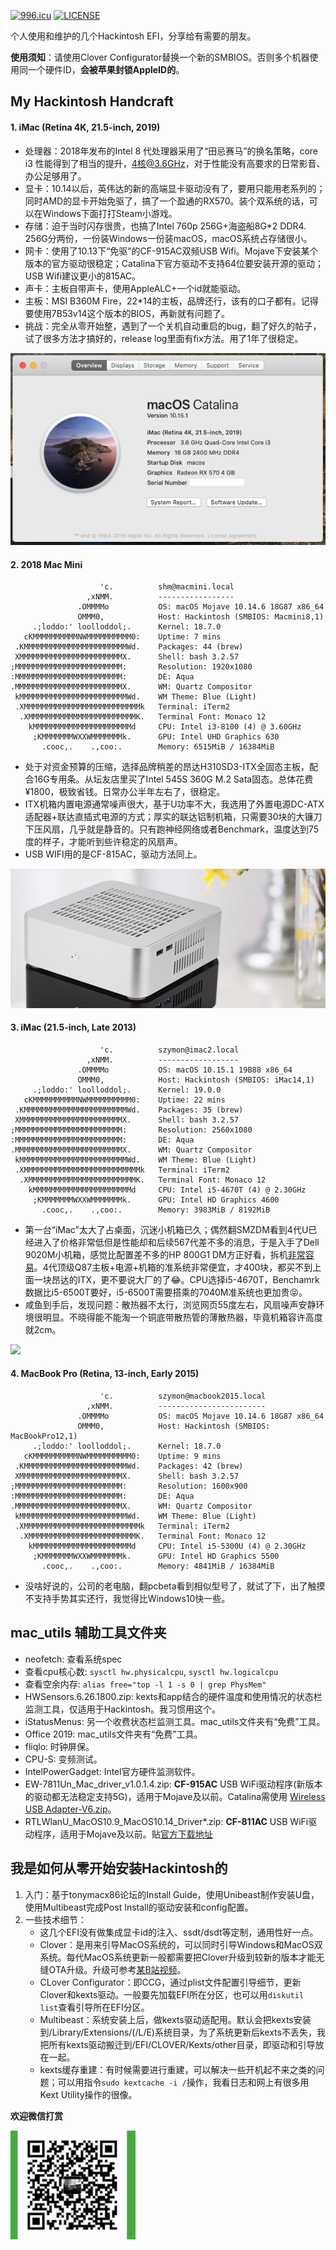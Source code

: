 
[![996.icu](https://img.shields.io/badge/link-996.icu-red.svg)](https://996.icu)
[![LICENSE](https://img.shields.io/badge/license-Anti%20996-blue.svg)](https://github.com/996icu/996.ICU/blob/master/LICENSE)

个人使用和维护的几个Hackintosh EFI，分享给有需要的朋友。

**使用须知**：请使用Clover Configurator替换一个新的SMBIOS。否则多个机器使用同一个硬件ID，**会被苹果封锁AppleID的**。

## My Hackintosh Handcraft

#### 1. iMac (Retina 4K, 21.5-inch, 2019)
- 处理器：2018年发布的Intel 8 代处理器采用了“田忌赛马”的换名策略，core i3 性能得到了相当的提升，4核@3.6GHz，对于性能没有高要求的日常影音、办公足够用了。
- 显卡：10.14以后，英伟达的新的高端显卡驱动没有了，要用只能用老系列的；同时AMD的显卡开始免驱了，搞了一个盈通的RX570。装个双系统的话，可以在Windows下面打打Steam小游戏。
- 存储：迫于当时闪存很贵，也搞了Intel 760p 256G+海盗船8G*2 DDR4. 256G分两份，一份装Windows一份装macOS，macOS系统占存储很小。
- 网卡：使用了10.13下“免驱”的CF-915AC双频USB Wifi。Mojave下安装某个版本的官方驱动很稳定；Catalina下官方驱动不支持64位要安装开源的驱动；USB Wifi建议更小的815AC。
- 声卡：主板自带声卡，使用AppleALC+一个id就能驱动。
- 主板：MSI B360M Fire，22*14的主板，品牌还行，该有的口子都有。记得要使用7B53v14这个版本的BIOS，再新就有问题了。
- 挑战：完全从零开始整，遇到了一个关机自动重启的bug，翻了好久的帖子，试了很多方法才搞好的，release log里面有fix方法。用了1年了很稳定。

![](./iMac-4k-2019-Catalina-10.15.1.png)


#### 2. 2018 Mac Mini

```
                    'c.          shm@macmini.local
                 ,xNMM.          -----------------
               .OMMMMo           OS: macOS Mojave 10.14.6 18G87 x86_64
               OMMM0,            Host: Hackintosh (SMBIOS: Macmini8,1)
     .;loddo:' loolloddol;.      Kernel: 18.7.0
   cKMMMMMMMMMMNWMMMMMMMMMM0:    Uptime: 7 mins
 .KMMMMMMMMMMMMMMMMMMMMMMMWd.    Packages: 44 (brew)
 XMMMMMMMMMMMMMMMMMMMMMMMX.      Shell: bash 3.2.57
;MMMMMMMMMMMMMMMMMMMMMMMM:       Resolution: 1920x1080
:MMMMMMMMMMMMMMMMMMMMMMMM:       DE: Aqua
.MMMMMMMMMMMMMMMMMMMMMMMMX.      WM: Quartz Compositor
 kMMMMMMMMMMMMMMMMMMMMMMMMWd.    WM Theme: Blue (Light)
 .XMMMMMMMMMMMMMMMMMMMMMMMMMMk   Terminal: iTerm2
  .XMMMMMMMMMMMMMMMMMMMMMMMMK.   Terminal Font: Monaco 12
    kMMMMMMMMMMMMMMMMMMMMMMd     CPU: Intel i3-8100 (4) @ 3.60GHz
     ;KMMMMMMMWXXWMMMMMMMk.      GPU: Intel UHD Graphics 630
       .cooc,.    .,coo:.        Memory: 6515MiB / 16384MiB
```
- 处于对资金预算的压缩，选择品牌稍差的昂达H310SD3-ITX全固态主板，配合16G专用条。从坛友店里买了Intel 545S 360G M.2 Sata固态。总体花费¥1800，极致省钱。日常办公半年左右了，很稳定。
- ITX机箱内置电源通常噪声很大，基于U功率不大，我选用了外置电源DC-ATX适配器+联达直插式电源的方式；厚实的联达铝制机箱，只需要30块的大镰刀下压风扇，几乎就是静音的。只有跑神经网络或者Benchmark，温度达到75度的样子，才能听到些许稳定的风扇声。
- USB WIFI用的是CF-815AC，驱动方法同上。

![](./L65_itx_case.png)

#### 3. iMac (21.5-inch, Late 2013)

```
                    'c.          szymon@imac2.local
                 ,xNMM.          ------------------
               .OMMMMo           OS: macOS 10.15.1 19B88 x86_64
               OMMM0,            Host: Hackintosh (SMBIOS: iMac14,1)
     .;loddo:' loolloddol;.      Kernel: 19.0.0
   cKMMMMMMMMMMNWMMMMMMMMMM0:    Uptime: 22 mins
 .KMMMMMMMMMMMMMMMMMMMMMMMWd.    Packages: 35 (brew)
 XMMMMMMMMMMMMMMMMMMMMMMMX.      Shell: bash 3.2.57
;MMMMMMMMMMMMMMMMMMMMMMMM:       Resolution: 2560x1080
:MMMMMMMMMMMMMMMMMMMMMMMM:       DE: Aqua
.MMMMMMMMMMMMMMMMMMMMMMMMX.      WM: Quartz Compositor
 kMMMMMMMMMMMMMMMMMMMMMMMMWd.    WM Theme: Blue (Light)
 .XMMMMMMMMMMMMMMMMMMMMMMMMMMk   Terminal: iTerm2
  .XMMMMMMMMMMMMMMMMMMMMMMMMK.   Terminal Font: Monaco 12
    kMMMMMMMMMMMMMMMMMMMMMMd     CPU: Intel i5-4670T (4) @ 2.30GHz
     ;KMMMMMMMWXXWMMMMMMMk.      GPU: Intel HD Graphics 4600
       .cooc,.    .,coo:.        Memory: 3983MiB / 8192MiB
```
- 第一台“iMac”太大了占桌面，沉迷小机箱已久；偶然翻SMZDM看到4代U已经进入了价格非常低但是性能却和后续567代差不多的消息，于是入手了Dell 9020M小机箱，感觉比配置差不多的HP 800G1 DM方正好看，拆机[非常容易](https://www.bilibili.com/video/av22047159)。4代顶级Q87主板+电源+机箱的准系统非常便宜，才400块，都买不到上面一块昂达的ITX，更不要说大厂的了😂。CPU选择i5-4670T，Benchamrk数据比i5-6500T要好，i5-6500T需要搭乘的7040M准系统也更加贵😝。
- 咸鱼到手后，发现问题：散热器不太行，浏览网页55度左右，风扇噪声安静环境很明显。不晓得能不能淘一个铜底带散热管的薄散热器，毕竟机箱容许高度就2cm。

![](https://static.chiphell.com/forum/201911/13/164831zex3mbkz96wmkj3k.jpg)

#### 4. MacBook Pro (Retina, 13-inch, Early 2015)
```
                    'c.          szymon@macbook2015.local
                 ,xNMM.          ------------------------
               .OMMMMo           OS: macOS Mojave 10.14.6 18G87 x86_64
               OMMM0,            Host: Hackintosh (SMBIOS: MacBookPro12,1)
     .;loddo:' loolloddol;.      Kernel: 18.7.0
   cKMMMMMMMMMMNWMMMMMMMMMM0:    Uptime: 9 mins
 .KMMMMMMMMMMMMMMMMMMMMMMMWd.    Packages: 42 (brew)
 XMMMMMMMMMMMMMMMMMMMMMMMX.      Shell: bash 3.2.57
;MMMMMMMMMMMMMMMMMMMMMMMM:       Resolution: 1600x900
:MMMMMMMMMMMMMMMMMMMMMMMM:       DE: Aqua
.MMMMMMMMMMMMMMMMMMMMMMMMX.      WM: Quartz Compositor
 kMMMMMMMMMMMMMMMMMMMMMMMMWd.    WM Theme: Blue (Light)
 .XMMMMMMMMMMMMMMMMMMMMMMMMMMk   Terminal: iTerm2
  .XMMMMMMMMMMMMMMMMMMMMMMMMK.   Terminal Font: Monaco 12
    kMMMMMMMMMMMMMMMMMMMMMMd     CPU: Intel i5-5300U (4) @ 2.30GHz
     ;KMMMMMMMWXXWMMMMMMMk.      GPU: Intel HD Graphics 5500
       .cooc,.    .,coo:.        Memory: 4841MiB / 16384MiB
```
- 没啥好说的，公司的老电脑，翻pcbeta看到相似型号了，就试了下，出了触摸不支持手势其实还行，我觉得比Windows10快一些。

## mac_utils 辅助工具文件夹
- neofetch: 查看系统spec
- 查看cpu核心数: `sysctl hw.physicalcpu`, `sysctl hw.logicalcpu`
- 查看空余内存: `alias free="top -l 1 -s 0 | grep PhysMem"`
- HWSensors.6.26.1800.zip: kexts和app结合的硬件温度和使用情况的状态栏监测工具，仅适用于Hackintosh。我习惯用这个。
- iStatusMenus: 另一个收费状态栏监测工具。mac_utils文件夹有“免费”工具。
- Office 2019: mac_utils文件夹有“免费”工具。
- fliqlo: 时钟屏保。
- CPU-S: 变频测试。
- IntelPowerGadget: Intel官方硬件监测软件。
- EW-7811Un_Mac_driver_v1.0.1.4.zip: **CF-915AC** USB WiFi驱动程序(新版本的驱动都无法稳定支持5G)，适用于Mojave及以前。Catalina需使用 [Wireless USB Adapter-V6.zip](https://github.com/chris1111/Wireless-USB-Adapter/releases)。
- RTLWlanU_MacOS10.9_MacOS10.14_Driver*.zip: **CF-811AC** USB WiFi驱动程序，适用于Mojave及以前。贴[官方下载地址](http://www.comfast.cn/index.php?m=content&c=index&a=show&catid=30&id=335)

## 我是如何从零开始安装Hackintosh的
1. 入门：基于tonymacx86论坛的Install Guide，使用Unibeast制作安装U盘，使用Multibeast完成Post Install的驱动安装和config配置。
2. 一些技术细节：
    - 这几个EFI没有做集成显卡id的注入、ssdt/dsdt等定制，通用性好一点。
    - Clover：是用来引导MacOS系统的，可以同时引导Windows和MacOS双系统。每代MacOS系统更新一般都需要把Clover升级到较新的版本才能无缝OTA升级。升级可参考[某B站视频](https://www.bilibili.com/video/av49751074?t=72)。
    - CLover Configurator：即CCG，通过plist文件配置引导细节，更新Clover和kexts驱动。一般要先加载EFI所在分区，也可以用`diskutil list`查看引导所在EFI分区。
    - Multibeast：系统安装上后，做kexts驱动适配用。默认会把kexts安装到/Library/Extensions/(/L/E)系统目录，为了系统更新后kexts不丢失，我把所有kexts驱动搬迁到/EFI/CLOVER/Kexts/other目录，即驱动和引导放在一起。
    - kexts缓存重建：有时候需要进行重建，可以解决一些开机起不来之类的问题；可以用指令`sudo kextcache -i /`操作，我看日志和网上有很多用Kext Utility操作的很像。



**欢迎微信打赏**

<img src="./WechatIMG3.jpeg" width="200">
